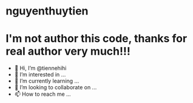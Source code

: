 # nguyenthuytien
# I'm not author this code, thanks for real author very much!!!
- 👋 Hi, I’m @tiennehihi
- 👀 I’m interested in ...
- 🌱 I’m currently learning ...
- 💞️ I’m looking to collaborate on ...
- 📫 How to reach me ...
